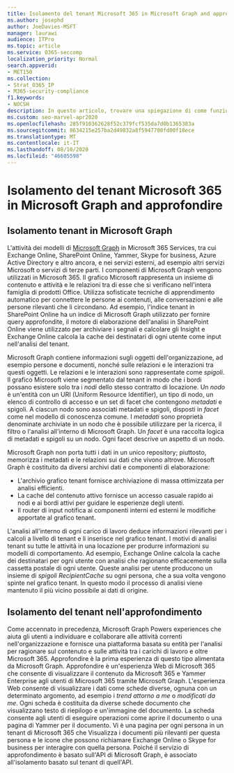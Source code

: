 ```yaml
---
title: Isolamento del tenant Microsoft 365 in Microsoft Graph and approfondire
ms.author: josephd
author: JoeDavies-MSFT
manager: laurawi
audience: ITPro
ms.topic: article
ms.service: O365-seccomp
localization_priority: Normal
search.appverid:
- MET150
ms.collection:
- Strat_O365_IP
- M365-security-compliance
f1.keywords:
- NOCSH
description: In questo articolo, trovare una spiegazione di come funziona l'isolamento del tenant di Microsoft 365 in Office Graph e in approfondire.
ms.custom: seo-marvel-apr2020
ms.openlocfilehash: 285f910362628f52c379fcf535da7d0b1365383a
ms.sourcegitcommit: 8634215e257ba2d49832a8f5947700fd00f18ece
ms.translationtype: MT
ms.contentlocale: it-IT
ms.lasthandoff: 08/10/2020
ms.locfileid: "46605598"
---
```

# <a name="microsoft-365-tenant-isolation-in-the-microsoft-graph-and-delve"></a>Isolamento del tenant Microsoft 365 in Microsoft Graph and approfondire

## <a name="tenant-isolation-in-the-microsoft-graph"></a>Isolamento tenant in Microsoft Graph

L'attività dei modelli di [Microsoft Graph](https://developer.microsoft.com/graph) in Microsoft 365 Services, tra cui Exchange Online, SharePoint Online, Yammer, Skype for business, Azure Active Directory e altro ancora, e nei servizi esterni, ad esempio altri servizi Microsoft o servizi di terze parti. I componenti di Microsoft Graph vengono utilizzati in Microsoft 365. Il grafico Microsoft rappresenta un insieme di contenuto e attività e le relazioni tra di esse che si verificano nell'intera famiglia di prodotti Office. Utilizza sofisticate tecniche di apprendimento automatico per connettere le persone ai contenuti, alle conversazioni e alle persone rilevanti che li circondano. Ad esempio, l'indice tenant in SharePoint Online ha un indice di Microsoft Graph utilizzato per fornire query approfondite, il motore di elaborazione dell'analisi in SharePoint Online viene utilizzato per archiviare i segnali e calcolare gli Insight e Exchange Online calcola la cache dei destinatari di ogni utente come input nell'analisi del tenant.

Microsoft Graph contiene informazioni sugli oggetti dell'organizzazione, ad esempio persone e documenti, nonché sulle relazioni e le interazioni tra questi oggetti. Le relazioni e le interazioni sono rappresentate come *spigoli*. Il grafico Microsoft viene segmentato dal tenant in modo che i bordi possano esistere solo tra i *nodi* dello stesso contratto di locazione. Un *nodo* è un'entità con un URI (Uniform Resource Identifier), un tipo di nodo, un elenco di controllo di accesso e un set di facet che contengono *metadati* e spigoli. A ciascun nodo sono associati metadati e spigoli, disposti in *facet* come nel modello di conoscenza comune. I *metadati* sono proprietà denominate archiviate in un nodo che è possibile utilizzare per la ricerca, il filtro o l'analisi all'interno di Microsoft Graph. Un *facet* è una raccolta logica di metadati e spigoli su un nodo. Ogni facet descrive un aspetto di un nodo. 

Microsoft Graph non porta tutti i dati in un unico repository; piuttosto, memorizza i metadati e le relazioni sui dati che vivono altrove. Microsoft Graph è costituito da diversi archivi dati e componenti di elaborazione:

- L'archivio grafico tenant fornisce archiviazione di massa ottimizzata per analisi efficienti.
- La cache del contenuto attivo fornisce un accesso casuale rapido ai nodi e ai bordi attivi per guidare le esperienze degli utenti.
- Il router di input notifica ai componenti interni ed esterni le modifiche apportate al grafico tenant.

L'analisi all'interno di ogni carico di lavoro deduce informazioni rilevanti per i calcoli a livello di tenant e li inserisce nel grafico tenant. I motivi di analisi tenant su tutte le attività in una locazione per produrre informazioni su modelli di comportamento. Ad esempio, Exchange Online calcola la cache dei destinatari per ogni utente con analisi che ragionano efficacemente sulla cassetta postale di ogni utente. Queste analisi per utente producono un insieme di *spigoli RecipientCache* su ogni persona, che a sua volta vengono spinte nel grafico tenant. In questo modo il processo di analisi viene mantenuto il più vicino possibile ai dati di origine.

## <a name="tenant-isolation-in-delve"></a>Isolamento del tenant nell'approfondimento

Come accennato in precedenza, Microsoft Graph Powers experiences che aiuta gli utenti a individuare e collaborare alle attività correnti nell'organizzazione e fornisce una piattaforma basata su entità per l'analisi per ragionare sul contenuto e sulle attività tra i carichi di lavoro e oltre Microsoft 365. Approfondire è la prima esperienza di questo tipo alimentata da Microsoft Graph.
Approfondire è un'esperienza Web di Microsoft 365 che consente di visualizzare il contenuto da Microsoft 365 e Yammer Enterprise agli utenti di Microsoft 365 tramite Microsoft Graph. L'esperienza Web consente di visualizzare i dati come schede diverse, ognuna con un determinato argomento, ad esempio i *trend attorno a me* o *modificati da me*. Ogni scheda è costituita da diverse schede documento che visualizzano testo di riepilogo e un'immagine del documento. La scheda consente agli utenti di eseguire operazioni come aprire il documento o una pagina di Yammer per il documento. Vi è una pagina per ogni persona in un tenant di Microsoft 365 che Visualizza i documenti più rilevanti per questa persona e le icone che possono richiamare Exchange Online o Skype for business per interagire con quella persona. Poiché il servizio di approfondimento è basato sull'API di Microsoft Graph, è associato all'isolamento basato sul tenant di quell'API.